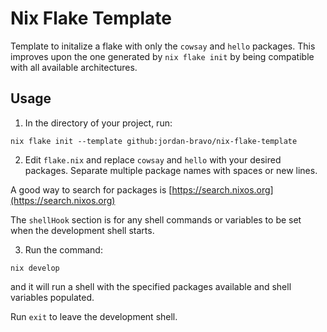 # Nix Flake Template

Template to initalize a flake with only the `cowsay` and `hello` packages.  This improves upon the one generated by `nix flake init` by being compatible with all available architectures.

## Usage

1. In the directory of your project, run:

```
nix flake init --template github:jordan-bravo/nix-flake-template
```

2. Edit `flake.nix` and replace `cowsay` and `hello` with your desired packages.  Separate multiple package names with spaces or new lines.

A good way to search for packages is [https://search.nixos.org](https://search.nixos.org)

The `shellHook` section is for any shell commands or variables to be set when the development shell starts.

3. Run the command:
```
nix develop
```

and it will run a shell with the specified packages available and shell variables populated.

Run `exit` to leave the development shell.
